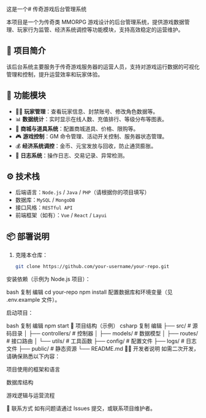 这是一个# 传奇游戏后台管理系统

本项目是一个为传奇类 MMORPG 游戏设计的后台管理系统，提供游戏数据管理、玩家行为监管、经济系统调控等功能模块，支持高效稳定的运营维护。

## 📌 项目简介

该后台系统主要服务于传奇游戏服务器的运营人员，支持对游戏运行数据的可视化管理和控制，提升运营效率和玩家体验。

## 🚀 功能模块

- 🧑‍💼 **玩家管理**：查看玩家信息、封禁账号、修改角色数据等。
- 📊 **数据统计**：实时显示在线人数、充值排行、等级分布等图表。
- 🛒 **商城与道具系统**：配置商城道具、价格、限购等。
- 🎮 **游戏控制**：GM 命令管理、活动开关控制、服务器状态管理。
- 💰 **经济系统调控**：金币、元宝发放与回收，防止通货膨胀。
- 📝 **日志系统**：操作日志、交易记录、异常检测。

## ⚙️ 技术栈

- 后端语言：`Node.js` / `Java` / `PHP`（请根据你的项目填写）
- 数据库：`MySQL` / `MongoDB`
- 接口风格：`RESTful API`
- 前端框架（如有）：`Vue` / `React` / `Layui`

## 📦 部署说明

1. 克隆本仓库：

   ```bash
   git clone https://github.com/your-username/your-repo.git
安装依赖（示例为 Node.js 项目）：

bash
复制
编辑
cd your-repo
npm install
配置数据库和环境变量（见 .env.example 文件）。

启动项目：

bash
复制
编辑
npm start
📁 项目结构（示例）
csharp
复制
编辑
├── src/                # 源码目录
│   ├── controllers/    # 控制器
│   ├── models/         # 数据模型
│   ├── routes/         # 接口路由
│   └── utils/          # 工具函数
├── config/             # 配置文件
├── logs/               # 日志文件
├── public/             # 静态资源
└── README.md
🧑‍💻 开发者说明
如需二次开发，请确保熟悉以下内容：

项目使用的框架和语言

数据库结构

游戏逻辑与运营流程

📮 联系方式
如有问题请通过 Issues 提交，或联系项目维护者。
